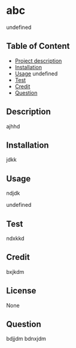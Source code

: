
  # abc
  undefined
  ## Table of Content
  - [Project description](#Description)
  - [Installation](#installation)
  - [Usage](#usage)
  undefined
  - [Test](#test)
  - [Credit](#credit)
  - [Question](#Question)
 


  ## Description
  ajhhd

  ## Installation
  jdkk

  ## Usage
  ndjdk

  undefined

  ## Test
  ndxkkd

  ## Credit
  bxjkdm

  ## License
  None

  ## Question
  bdjjdm
  bdnxjdm


